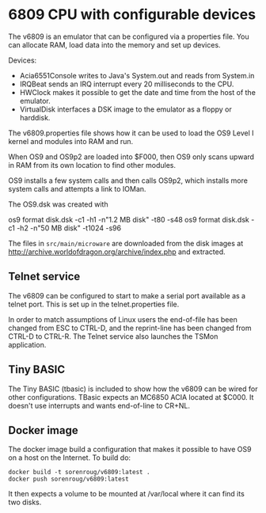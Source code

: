 6809 CPU with configurable devices
==================================

The v6809 is an emulator that can be configured via a properties file.
You can allocate RAM, load data into the memory and set up devices.

Devices:
* Acia6551Console writes to Java's System.out and reads from System.in
* IRQBeat sends an IRQ interrupt every 20 milliseconds to the CPU.
* HWClock makes it possible to get the date and time from the host of the emulator.
* VirtualDisk interfaces a DSK image to the emulator as a floppy or harddisk.

The v6809.properties file shows how it can be used to load the OS9 Level I kernel and modules into RAM and run.

When OS9 and OS9p2 are loaded into $F000, then OS9 only scans upward in
RAM from its own location to find other modules.

OS9 installs a few system calls and then calls OS9p2, which installs
more system calls and attempts a link to IOMan.

The OS9.dsk was created with

   os9 format disk.dsk -c1 -h1 -n"1.2 MB disk" -t80 -s48
   os9 format disk.dsk -c1 -h2 -n"50 MB disk" -t1024 -s96

The files in `src/main/microware` are downloaded from the disk images at
http://archive.worldofdragon.org/archive/index.php and extracted.

Telnet service
--------------

The v6809 can be configured to start to make a serial port available as
a telnet port. This is set up in the telnet.properties file.

In order to match assumptions of Linux users the end-of-file has been changed from ESC to CTRL-D,
and the reprint-line has been changed from CTRL-D to CTRL-R. The Telnet service also launches the TSMon application.

Tiny BASIC
----------

The Tiny BASIC (tbasic) is included to show how the v6809 can be wired for other configurations. TBasic expects an MC6850 ACIA located at $C000. It doesn't use interrupts and wants end-of-line to CR+NL.

Docker image
------------

The docker image build a configuration that makes it possible to have OS9 on a host on the Internet. To build do:
```
docker build -t sorenroug/v6809:latest .
docker push sorenroug/v6809:latest
```
It then expects a volume to be mounted at /var/local where it can find its two disks.

